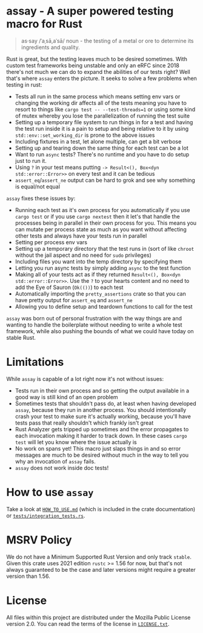 # assay - A super powered testing macro for Rust

> as·say /ˈaˌsā,aˈsā/ noun - the testing of a metal or ore to determine its ingredients and quality.

Rust is great, but the testing leaves much to be desired sometimes. With custom
test frameworks being unstable and only an eRFC since 2018 there's not much we
can do to expand the abilities of our tests right? Well that's where `assay`
enters the picture. It seeks to solve a few problems when testing in rust:

- Tests all run in the same process which means setting env vars or changing the
  working dir affects all of the tests meaning you have to resort to things like
  `cargo test -- --test-threads=1` or using some kind of mutex whereby you lose
  the parallelization of running the test suite
- Setting up a temporary file system to run things in for a test and having the
  test run inside it is a pain to setup and being relative to it by using
  `std::env::set_working_dir` is prone to the above issues
- Including fixtures in a test, let alone multiple, can get a bit verbose
- Setting up and tearing down the same thing for each test can be a lot
- Want to run `async` tests? There's no runtime and you have to do setup just to
  run it.
- Using `?` in your test means putting `-> Result<(), Box<dyn std::error::Error>>`
  on every test and it can be tedious
- `assert_eq`/`assert_ne` output can be hard to grok and see why something is
  equal/not equal

`assay` fixes these issues by:

- Running each test as it's own process for you automatically if you use `cargo
  test` or if you use `cargo nextest` then it let's that handle the processes
  being in parallel in their own process for you. This means you can mutate per
  process state as much as you want without affecting other tests and always
  have your tests run in parallel
- Setting per process env vars
- Setting up a temporary directory that the test runs in (sort of like `chroot`
  without the jail aspect and no need for `sudo` privileges)
- Including files you want into the temp directory by specifying them
- Letting you run async tests by simply adding `async` to the test function
- Making all of your tests act as if they returned
  `Result<(), Box<dyn std::error::Error>>`. Use the `?` to your hearts content
  and no need to add the Eye of Sauron (`Ok(())`) to each test
- Automatically importing the `pretty_assertions` crate so that you can have
  pretty output for `assert_eq` and `assert_ne`
- Allowing you to define setup and teardown functions to call for the test

`assay` was born out of personal frustration with the way things are and wanting
to handle the boilerplate without needing to write a whole test framework, while
also pushing the bounds of what we could have today on stable Rust.

# Limitations
While `assay` is capable of a lot right now it's not without issues:

- Tests run in their own process and so getting the output available in a good
  way is still kind of an open problem
- Sometimes tests that shouldn't pass do, at least when having developed `assay`,
  because they run in another process. You should intentionally crash your test
  to make sure it's actually working, because you'll have tests pass that really
  shouldn't which frankly isn't great
- Rust Analyzer gets tripped up sometimes and the error propagates to each
  invocation making it harder to track down. In these cases `cargo test` will
  let you know where the issue actually is
- No work on spans yet! This macro just slaps things in and so error messages
  are much to be desired without much in the way to tell you why an invocation
  of `assay` fails.
- `assay` does not work inside doc tests!

# How to use `assay`
Take a look at [`HOW_TO_USE.md`](HOW_TO_USE.md) (which is included in the crate
documentation) or [`tests/integration_tests.rs`](tests/integration_tests.rs).

# MSRV Policy
We do not have a Minimum Supported Rust Version and only track `stable`. Given
this crate uses 2021 edition `rustc` >= 1.56 for now, but that's not always
guaranteed to be the case and later versions might require a greater version
than 1.56.

# License
All files within this project are distributed under the Mozilla Public License
version 2.0. You can read the terms of the license in [`LICENSE.txt`](LICENSE.txt).
